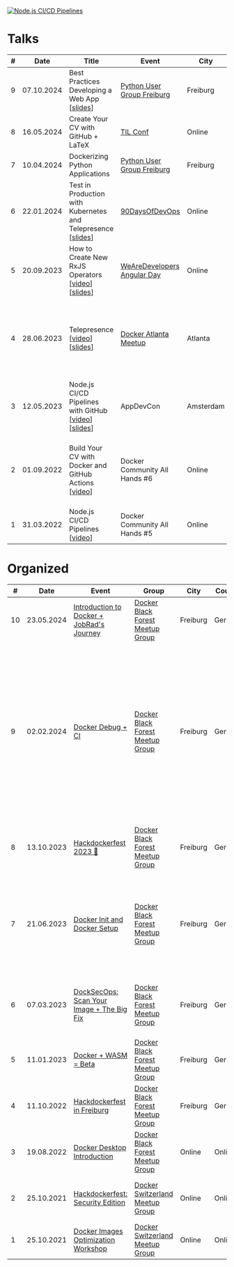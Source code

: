 [![Node.js CI/CD Pipelines](http://img.youtube.com/vi/yPAttw8Emlg/0.jpg)](http://www.youtube.com/watch?v=yPAttw8Emlg "Node.js CI/CD Pipelines")

# Talks

| # | Date | Title | Event | City | Country | Notes |
|---|------|-------|-------|------|---------|-------|
| 9 | 07.10.2024 | Best Practices Developing a Web App [[slides](https://github.com/aerabi/talks/blob/master/slides/Best%20Practices%20Developing%20a%20Web%20App.pdf)] | [Python User Group Freiburg](https://www.meetup.com/python-user-group-freiburg/) | Freiburg | Germany | At JobRad HQ with ~40 attendees |
| 8 | 16.05.2024 | Create Your CV with GitHub + LaTeX | [TIL Conf](https://til-conf.netlify.app/speakers/) | Online | Online | - |
| 7 | 10.04.2024 | Dockerizing Python Applications | [Python User Group Freiburg](https://www.meetup.com/python-user-group-freiburg/) | Freiburg | Germany | At JobRad HQ with ~30 attendees |
| 6 | 22.01.2024 | Test in Production with Kubernetes and Telepresence [[slides](https://github.com/aerabi/talks/blob/master/slides/Telepresence%20%40%2090DaysOfDevops.pdf)] | [90DaysOfDevOps](https://youtube.com/playlist?list=PLsKoqAvws1psCnkDaTPRHaqcTLSTPDFBR&si=GhlO3cmQj8UrE73Q) | Online | Online | - |
| 5 | 20.09.2023 | How to Create New RxJS Operators [[video](https://www.youtube.com/live/EcC8rjqt3Dw?si=SpPc-_yGcrjJG1pj&t=3725)] [[slides](https://github.com/aerabi/talks/blob/master/slides/How%20to%20Create%20New%20RxJS%20Operators.pdf)] | [WeAreDevelopers Angular Day](https://www.wearedevelopers.com/event/angular-day-september-2023) | Online | Online | Streamed on YouTube with ~500 live viewers |
| 4 | 28.06.2023 | Telepresence [[video](https://youtu.be/djhOgAXk-kU?si=ntP91EtZjASim6j7)] [[slides](https://github.com/aerabi/talks/blob/master/slides/Telepresence%20%40%20Atlanta.pdf)] | [Docker Atlanta Meetup](https://www.meetup.com/docker-atlanta/) | Atlanta | USA | The meetup was titled [Telepresence to Accelerate K8s Development and Testing & Docker Desktop](https://www.meetup.com/docker-atlanta/events/294062692/) |
| 3 | 12.05.2023 | Node.js CI/CD Pipelines with GitHub [[video](https://vimeo.com/850037126)] [[slides](https://github.com/aerabi/talks/blob/master/slides/Node.js%20CI_CD%20with%20GitHub.pdf)] | AppDevCon | Amsterdam | Netherlands | - |
| 2 | 01.09.2022 | Build Your CV with Docker and GitHub Actions [[video](https://youtu.be/DMwbXN3QKbs)] | Docker Community All Hands #6 | Online | Online | Also hosted a [watching meetup](https://www.meetup.com/docker-black-forest/events/288028501/) for it and won [Docker Community Leader award](https://youtu.be/pNULIbFiWbE?t=508) |
| 1 | 31.03.2022 | Node.js CI/CD Pipelines [[video](http://www.youtube.com/watch?v=yPAttw8Emlg)] | Docker Community All Hands #5 | Online | Online | - |

# Organized

| # | Date | Event | Group | City | Country | Notes |
|---|------|-------|-------|------|---------|-------|
| 10 | 23.05.2024 | [Introduction to Docker + JobRad's Journey](https://www.meetup.com/docker-black-forest/events/300262553/) | [Docker Black Forest Meetup Group](https://www.meetup.com/Docker-Black-Forest/) | Freiburg | Germany | Took place at JobRad HQ |
| 9 | 02.02.2024 | [Docker Debug + CI](https://www.meetup.com/docker-black-forest/events/298649748/) | [Docker Black Forest Meetup Group](https://www.meetup.com/Docker-Black-Forest/) | Freiburg | Germany | Took place at InxMail GmbH with 2 speakers, both being engineers working at Docker, one traveling from Munich 🇩🇪 and the other one from Lille 🇫🇷 |
| 8 | 13.10.2023 | [Hackdockerfest 2023 🍺](https://www.meetup.com/docker-black-forest/events/296483825/) | [Docker Black Forest Meetup Group](https://www.meetup.com/Docker-Black-Forest/) | Freiburg | Germany | Took place at Recyda GmbH with 2 speakers |
| 7 | 21.06.2023 | [Docker Init and Docker Setup](https://www.meetup.com/docker-black-forest/events/293749060/) | [Docker Black Forest Meetup Group](https://www.meetup.com/Docker-Black-Forest/) | Freiburg | Germany | Took place at InxMail GmbH with 3 speakers, 2 of which where Docker Captains |
| 6 | 07.03.2023 | [DockSecOps: Scan Your Image + The Big Fix](https://www.meetup.com/docker-black-forest/events/291760084/) | [Docker Black Forest Meetup Group](https://www.meetup.com/Docker-Black-Forest/) | Freiburg | Germany | Took place at Recyda GmbH, was also the speaker |
| 5 | 11.01.2023 | [Docker + WASM = Beta](https://www.meetup.com/docker-black-forest/events/290197640/) | [Docker Black Forest Meetup Group](https://www.meetup.com/Docker-Black-Forest/) | Freiburg | Germany | Took place at Esono AG |
| 4 | 11.10.2022 | [Hackdockerfest in Freiburg](https://www.meetup.com/docker-black-forest/events/287845505/) | [Docker Black Forest Meetup Group](https://www.meetup.com/Docker-Black-Forest/) | Freiburg | Germany | Took place at Recyda GmbH |
| 3 | 19.08.2022 | [Docker Desktop Introduction](https://www.linkedin.com/posts/megha-kadur_docker-desktop-introduction-fr-19-aug-activity-6966266555160494080-X6Ch?utm_source=linkedin_share&utm_medium=member_desktop_web) | [Docker Black Forest Meetup Group](https://www.meetup.com/Docker-Black-Forest/) | Online | Online | Also talked about Docker Desktop |
| 2 | 25.10.2021 | [Hackdockerfest: Security Edition](https://youtu.be/S7T2y6UjQmQ) | [Docker Switzerland Meetup Group](https://www.meetup.com/docker-switzerland/) | Online | Online | Also talked about Docker security |
| 1 | 25.10.2021 | [Docker Images Optimization Workshop](https://youtu.be/a4JSKzTnyqQ) | [Docker Switzerland Meetup Group](https://www.meetup.com/docker-switzerland/) | Online | Online | - |
